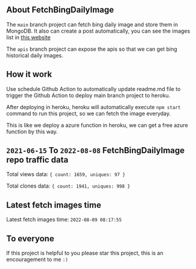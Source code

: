 ## About FetchBingDailyImage

The `main` branch project can fetch bing daily image and store them in MongoDB.
It also can create a post automatically, you can see the images list in [this website](https://oursalbum.netlify.app)

The `apis` branch project can expose the apis so that we can get bing historical daily images.

## How it work

Use schedule Github Action to automatically update readme.md file to trigger the Github Action to deploy main branch project to heroku.

After deploying in heroku, heroku will automatically execute `npm start` command to run this project, so we can fetch the image everyday.

This is like we deploy a azure function in heroku, we can get a free azure function by this way.

## `2021-06-15` To `2022-08-08` FetchBingDailyImage repo traffic data

Total views data: `{ count: 1659, uniques: 97 }`

Total clones data: `{ count: 1941, uniques: 998 }`

## Latest fetch images time

Latest fetch images time: `2022-08-09 08:17:55`

## To everyone

If this project is helpful to you please star this project, this is an encouragement to me `:)`



